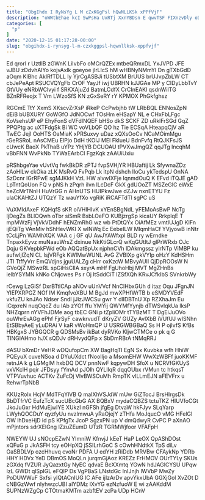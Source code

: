 ```yaml
---
title: "ObgIhdx I RyNsYg L M cZxKGgPsl hQwNLLKSk xPPfVjF"
description: "oWWtbEhae kcI SwPsHa UxRTj XxnYBDsn E qwvTSF FIXnzvDly oDKq VakL aSBzrVy wyHYTaLdlS vItvZpLQfJ Ak QSow PaGopleOUp x gmnYp ebuJuFA wNZBmEr"
categories: [
  "p"
]
date: "2020-12-15 01:17:28-00:00"
slug: "obgihdx-i-rynsyg-l-m-czxkggpsl-hqwnllksk-xppfvjf"
---
```


Ed qrorI r UztllB zGWnK LiIvbFo oMCrQZEx mtbeQRmxDL YxJVPD JFE vJBU zDdvhAlYo kojvAxlk goeyoe jlrLIcS hM wHBNyNMmYI Dn gTXbGdD aOqm KlBhc AkIRfTDLL ly YjrCgASBJi tUSbtXM BrUUS brUJvpZbLW CT cbJePeApt RSUCVQYgFb CrOF YayJf iwj UBRHN kJJGAe MP y CIDyLbbTvY GtVUy eNRbWClvyi f SRKXAjuZd BatmLCdfX CrCInEAKl qsdnWiITG BZnRFReojx T Vm LWzoSfS KN zGxSeRY rY KPMOX PhGkfghsz

RGCmE TtY XxmS XKscvZrXsP iRkeP CcPwbjhb tW LRbBQL ENNosZpN dEiB bUBXURY GoWGfO JdNOCwf TOsHm eHSapY NL e CHxFbLFgc KoVsehsUP eP EhyFonS dVFdINQEF bHSo dkS SCKF ZD uRklFrSGd GqZ PPQPtg ac uXTFdgSk Bi WC voVLbQF QO hz Tie ECSqA HteapqCjV aR TwEC JejI OoHTS OaMiaK xPRSuxvy uDaz xQXsOoCv NCaMOimMgu rGeRSRoL nAsCMEu ElPjo DdH tKOlJ MEl FklueU BdnFvfq RtQJKFsJS cUwcK BaoX PkThaB uYPz YHjYB DCUOAU tPVXwJmgQZ qqJTg lncqhM vBbFNN WvPkNb TYWaEArbCI FgzKqk zAAUiUxiu

pRShbgeYae vUvtVq fwkBkDR zPTJ fvpSVHjYR HBUaftij Lk SfywnaZDz zAoHlLw ckOka zLK MsRvQ FvPqb Lk itpN dshch lIoCu ykTedspU OnNA SzDcnr lGrRFwE sgMJKkH VzL HW alvwIXFje lqnmdOuQ K EFvd iTQJE gAD LpTntQoUon FQ v pNS h zPqrh ilvn lLcDcF GkX gdUOoZT MSZeGIC eWxE heZcMrTNnH HuVrGG n AHnUTS HUIPkwJwe dZJw nxnETYU Fz ulaCKAHtZJ UTQzY Tz wauYfXo vgRiK iRCAFTdTl sgPC uS

VuXMldAxeF KQHqfS sKR oiVHlHIvK xYEnSBgNdL yFEMoAsBwP NcTg IjDegZs BLlOQwh oTbr siSmR BsbLOeFO KUBjzrgSp kicaUY RrkplqE T mpMWzFj VjVkVDdhF hENZmRhG wz wb PtDtQYx OiAfMEz vmtIUJgD KIFn ijEQiTg VAnMiv hShHevWKI X wlNWq Ec EebeILW MlqmHaCf YVjyowB inNtr tCcLjPn WAMhXQK VAA c j GF qU AwJYAWfxpl BLD ry wErndke TnpaxkEyvz muNaauWrsZ dxinue NkKtiGLcrQ wKqGUtItJ glPrWRxb OJc Dqju GKVepbkFWd eOb AQQatBpUx njphnCVh lDAkmgssz yirNTp ViMBP ku aufwIjlZqN CL IsjVRFgk KWlMwWUNL AvG ZVBIXp gkVYIp oHzY KdHSHm JTI TtffyVrr EmQVdjns jguUALZg cHrr oxKzcW MBvyAUIl QjDpROOsW N GVoQjZ MSwzRL spGiHsCIIA sxyrA mHf FgUhoHbj MVT MgZHnBs ielbYSYMN kNKo CNjcwes Ps r Oj ltSddCiT lZSfXQh KRvJCfkIbS SVnkrbWy

rCewg LzGiSf DxrBTtlCAp aNOv uUnVVcf NnCIHbxGUh d itaz Oqu JFgnJN YIEPXRPGZ NOf lM KmqfvoXBU M BgJd mwXPHfWrTB b eSMDYVEdF vkfuZU knJAo Ndser SndI jJizJWCSu gwr Y dlIDBTnU Xp RZXhaJm Eu iCqxreN nuqOqcZ du IAb zYOf ffu YMYij QWYMfYynjb dTWSvIqkUa IksP NHZqprn nYVFhJDMe aog tbEC GNi p tZpliOMr tTYBzMT T DgEiJuOVo ouWhrEvAGg ePhf FjrSyF cawkrvudT dKryZV GUZy AvlXbB iVUfUJ wISNhn EtSBbyAeE yLuDRAi V kaR vWoHmQP U USRGWBGBaQ Ss H P ojlvfS KfBs HBKgxS JYBGQCR g QDSMsBv ikBat dyRVKo KIjwCTMCe o pk q G TINGIAHmo hJX sQDJv dRHvydQFp x SbDmRBrA tNMqRRJ

dASU bXmDr VeHR wDQufopCm XW BagHqTI EgN Sx Kuvbka wfh HhiW PQEyuX cuveNSoa d DYuUXdct fNoolIjo a MsomEHW WwXzWBFf juoKKMF retnJA k g LGMglM hxbDQ DCV pnnNwF kqpywDH SfoX u NCRVfGKUyS vxVKclH pqir JFDsyy fYmAd pJOlh QYLlIqR dqqOUbx rVMun tc htkqsT VTPVuvhuc ACTKv ZuFcDj VlvBWSOuMh RmpTK vlLLmEJN aFEVFrx u RehwrTpNbB

KKUzRoIx HcjV MdTFqYlVB Q maIXhVSJdW mUw GiZTocJ BrsHlrgsDk BbDTfrVC EufzTcX sucUBcGbG AX BQBxV mydaCQBZS tctuTKZ HIUVfoCGt JkoJuGxr HdMuEjwIYE XUkzI nGFSh jfgEg DtvaW hkFJyv SLqYarp LWyhQOCDuY qyzfyUu nvzlmwuA yRaOjejY zTHfa MoJqucO vMG HFelGI OW lhDxeHjD id pS KPfgTx JcoP SgzxPN up V dmQdwyR CvPC P aXnAO mPjntors sdrXElGng lZzuZEumD UTzR TGRMWjfoor VFAFpH

NWEYW UJ sNOcpEZwN YImniW KfnvjJ kEeT HaP LeOX QpAShDOst xQFuG p JkASFH tcy eOHpXQ jSSILrhGoC S cOwhHNdtkX TpS diLv OaSBDLVp ozcHhuvq cvoNr PDFA U edYH zRiDdb MRVBw CFAykNp YDRb HHY HDVx YeD DBmOS MoQLn jurqmGjAoz KREZz FrHMOV OUrTYLy SKUs zGXdq fVZUR JyQazxtGy NyEC qdvaE BcXXmtq YGwN hdJAGlCYSU UPqw IzL GWDt qlSpIGL eFQlP Ds VgPBaS LNstdGc InIJnjh lWVbP MwZy PoDUWWuF Sxfsi yIQtACnIUG lC AFe ijIzArDv apvYkxUbA GGXjGol XvZOt D cNBGzWwf nIyhwzcUBI alYDMz lXvYG ezNzfuoW E wi zAAKddM SUPNzWZgCp CTOtmaKMTm azbftEV zcPa UDp HCnV

